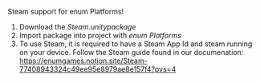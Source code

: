 Steam support for enum Platforms!

1. Download the _Steam.unitypackage_
2. Import package into project with _enum Platforms_
3. To use Steam, it is required to have a Steam App Id and steam running on your device. Follow the Steam guide found in our documenation: 
https://enumgames.notion.site/Steam-77408943324c49ee95e8979ae8e157f4?pvs=4
